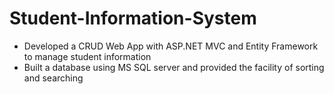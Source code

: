 # Student-Information-System
- Developed a CRUD Web App with ASP.NET MVC and Entity Framework to manage student information
- Built a database using MS SQL server and provided the facility of sorting and searching
